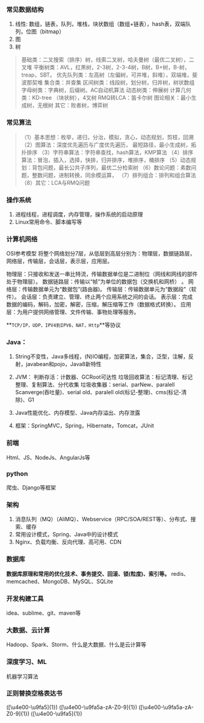 ### 常见数据结构
1. 线性: 数组，链表，队列，堆栈，块状数组（数组+链表），hash表，双端队列，位图（bitmap）
2. 图
3. 树

>基础类：二叉搜索（排序）树，线索二叉树，哈夫曼树（最优二叉树），二叉堆
平衡树类：AVL，红黑树，2-3树，2-3-4树，B树，B+树，B-树，treap，SBT。
优先队列类：左高树（左偏树，可并堆，斜堆），双端堆，斐波那契堆
集合类：并查集
区间树类：线段树，划分树，归并树，树状数组
字母树类：字典树，后缀树。AC自动机算法
动态树类：伸展树
计算几何类：KD-tree （块状树），4叉树
RMQ转LCA：笛卡尔树
图论相关：最小生成树，无根树
其它：败者树，博弈树

### 常见算法
>（1）基本思想：枚举，递归，分治，模拟，贪心，动态规划，剪枝，回溯
（2）图算法：深度优先遍历与广度优先遍历， 最短路径，最小生成树，拓扑排序
（3）字符串算法：字符串查找，hash算法，KMP算法
（4）排序算法：冒泡，插入，选择，快排，归并排序，堆排序，桶排序
（5）动态规划：背包问题，最长公共子序列，最优二分检索树
（6）数论问题：素数问题，整数问题，进制转换，同余模运算，
（7）排列组合：排列和组合算法
（8）其它：LCA与RMQ问题

### 操作系统
1. 进程线程，进程调度，内存管理，操作系统的启动原理
2. Linux常用命令、脚本编写等

### 计算机网络
OSI参考模型
将整个网络划分7层，从低层到高层分别为：物理层，数据链路层，网络层，传输层，会话层，表示层，应用层。

物理层：只接收和发送一串比特流，传输数据单位是二进制位（网线和网线的部件处于物理层）。
数据链路层：传输以“帧”为单位的数据包（交换机和网桥） 。
网络层：传输数据单元为“数据包”(路由器)。
传输层：传输数据单元为“数据段”（软件）。
会话层：负责建立、管理、终止两个应用系统之间的会话。
表示层：完成数据的编码，解码，加密，解密，压缩，解压缩等工作（数据格式转换）。
应用层：为用户提供网络管理、文件传输、事物处理等服务。

**`TCP/IP，UDP，IPV4到IPV6，NAT，Http`**等协议

### Java：
1. String不变性，Java多线程，(N)IO编程，加密算法，集合，泛型，注解，反射，javabean和pojo，Java8新特性

2. JVM：
    判断存活：计数器、GCRoot可达性
    垃圾回收算法：标记清理、标记整理、复制算法、分代收集
    垃圾收集器：serial、parNew、paralell Scanverge(吞吐量)、serial old、paralell old(标记-整理)、cms(标记-清除)、G1
3. Java性能优化、内存模型、Java内存溢出、内存泄露

4. 框架：SpringMVC，Spring，Hibernate，Tomcat，JUnit

### 前端
Html、JS、NodeJs、AngularJs等

### python
爬虫、Django等框架

### 架构
1. 消息队列（MQ）（AliMQ）、Webservice（RPC/SOA/REST等）、分布式、搜索、缓存
2. 常用设计模式，Spring、Java中的设计模式
3. Nginx、负载均衡、反向代理、高可用、CDN

### 数据库
**数据库原理和常用的优化技术、事务提交、回滚、锁(粒度)、索引等。**
redis、memcached、MongoDB、MySQL、SQLite

### 开发构建工具
idea、sublime、git、maven等

### 大数据、云计算
Hadoop、Spark、Storm、什么是大数据、什么是云计算等

### 深度学习、ML
机器学习算法

### 正则替换空格表达书
([\u4e00-\u9fa5]{1}) ([\u4e00-\u9fa5a-zA-Z0-9]{1})
([\u4e00-\u9fa5a-zA-Z0-9]{1}) ([\u4e00-\u9fa5]{1})